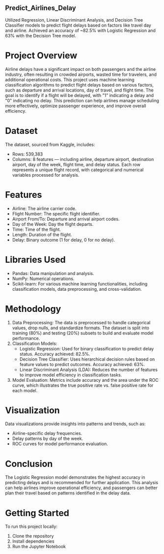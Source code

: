 ## Predict_Airlines_Delay
Utilized Regression, Linear Discriminant Analysis, and Decision Tree Classifier models to predict flight delays based on factors like travel day and airline. Achieved an accuracy of ~82.5% with Logistic Regression and 63% with the Decision Tree model.

# Project Overview
Airline delays have a significant impact on both passengers and the airline industry, often resulting in crowded airports, wasted time for travelers, and additional operational costs. This project uses machine learning classification algorithms to predict flight delays based on various factors, such as departure and arrival locations, day of travel, and flight time.
The goal is to identify if a flight will be delayed, with "1" indicating a delay and "0" indicating no delay. This prediction can help airlines manage scheduling more effectively, optimize passenger experience, and improve overall efficiency.

# Dataset
The dataset, sourced from Kaggle, includes:
- Rows: 539,383
- Columns: 8 features — including airline, departure airport, destination airport, day of the week, flight time, and delay status.
Each row represents a unique flight record, with categorical and numerical variables processed for analysis.

# Features
- Airline: The airline carrier code.
- Flight Number: The specific flight identifier.
- Airport From/To: Departure and arrival airport codes.
- Day of the Week: Day the flight departs.
- Time: Time of the flight.
- Length: Duration of the flight.
- Delay: Binary outcome (1 for delay, 0 for no delay).

# Libraries Used
- Pandas: Data manipulation and analysis.
- NumPy: Numerical operations.
- Scikit-learn: For various machine learning functionalities, including classification models, data preprocessing, and cross-validation.

# Methodology
1. Data Preprocessing: The data is preprocessed to handle categorical values, drop nulls, and standardize formats. The dataset is split into training (80%) and testing (20%) subsets to build and evaluate model performance.
2. Classification Models:
    - Logistic Regression: Used for binary classification to predict delay status. Accuracy achieved: 82.5%.
    - Decision Tree Classifier: Uses hierarchical decision rules based on feature values to predict outcomes. Accuracy achieved: 63%.
    - Linear Discriminant Analysis (LDA): Reduces the number of features to improve model efficiency in classification tasks.
3. Model Evaluation: Metrics include accuracy and the area under the ROC curve, which illustrates the true positive rate vs. false positive rate for each model.

# Visualization
Data visualizations provide insights into patterns and trends, such as:
- Airline-specific delay frequencies.
- Delay patterns by day of the week.
- ROC curves for model performance evaluation.

# Conclusion
The Logistic Regression model demonstrates the highest accuracy in predicting delays and is recommended for further application. This analysis can help airlines improve operational efficiency, and passengers can better plan their travel based on patterns identified in the delay data.

# Getting Started
To run this project locally:
1. Clone the repository
2. Install dependencies
3. Run the Jupyter Notebook

